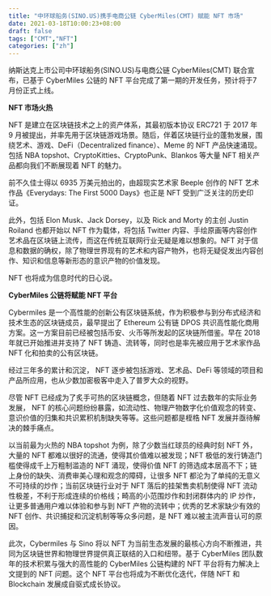 ```yaml
---
title: "中环球船务(SINO.US)携手电商公链 CyberMiles(CMT) 赋能 NFT 市场"
date: 2021-03-18T10:00:23+08:00
draft: false
tags: ["CMT","NFT"] 
categories: ["zh"] 
---
```



纳斯达克上市公司中环球船务(SINO.US)与电商公链 CyberMiles(CMT) 联合宣布，已基于 CyberMiles 公链的 NFT 平台完成了第一期的开发任务，预计将于7月份正式上线。

**NFT 市场火热**

NFT 是建立在区块链技术之上的资产体系，其最初版本协议 ERC721 于 2017 年 9 月被提出，并率先用于区块链游戏场景。随后，伴着区块链行业的蓬勃发展，围绕艺术、游戏、DeFi（Decentralized finance）、Meme 的 NFT 产品快速涌现。包括 NBA topshot、CryptoKitties、CryptoPunk、Blankos 等大量 NFT 相关产品都向我们不断展现着 NFT 的魅力。

前不久佳士得以 6935 万美元拍出的，由超现实艺术家 Beeple 创作的 NFT 艺术作品《Everydays: The First 5000 Days》也正是 NFT 受到广泛关注的历史印证。

此外，包括 Elon Musk、Jack Dorsey，以及 Rick and Morty 的主创 Justin Roiland 也都开始以 NFT 作为载体，将包括 Twitter 内容、手绘原画等内容创作艺术品在区块链上流传，而这在传统互联网行业无疑是难以想象的。NFT 对于信息和数据的确权，除了物理世界现有的艺术和内容产物外，也将无疑促发出内容创作、知识和信息等新形态的意识产物的价值发现。

NFT 也将成为信息时代的日心说。

**CyberMiles 公链将赋能 NFT 平台**

Cybermiles 是一个高性能的创新公有区块链系统，作为积极参与到分布式经济和技术生态的区块链成员，最早提出了 Ethereum 公有链 DPOS 共识高性能化商用方案。这一方案目前已经被包括币安、火币等所发起的区块链所借鉴。早在 2018 年就已开始推进并支持了 NFT 铸造、流转等，同时也是率先被应用于艺术家作品 NFT 化和拍卖的公有区块链。

经过三年多的累计和沉淀， NFT 逐步被包括游戏、艺术品、DeFi 等领域的项目和产品所应用，也从少数加密极客中走入了普罗大众的视野。

尽管 NFT 已经成为了炙手可热的区块链概念，但随着 NFT 过去数年的实际业务发展， NFT 的核心问题纷纷暴露，如流动性、物理产物数字化价值观念的转变、意识价值的归集和共识累积机制缺失等等。这些问题都是桎梏 NFT 发展并亟待解决的棘手痛点。

以当前最为火热的 NBA topshot 为例，除了少数当红球员的经典时刻 NFT 外，大量的 NFT 都难以很好的流通，使得其价值难以被发现；NFT 极低的发行铸造门槛使得成千上万粗制滥造的 NFT 涌现，使得价值 NFT 的筛选成本居高不下；链上身份的缺失、消费审美心理和观念的障碍，让很多 NFT 都沦为了单纯的无意义不可持续的炒作；当前区块链行业对于 NFT 落后的挂架售卖机制使得 NFT 流动性极差，不利于形成连续的价格线；畸高的小范围炒作和封闭群体内的 IP 炒作，让更多普通用户难以体验和参与到 NFT 产物的流转中；优秀的艺术家缺少有效的 NFT 创作、共识捕捉和沉淀机制等等众多问题，是 NFT 难以被主流声音认可的原因。 

此次，Cybermiles 与 Sino 将以 NFT 为当前生态发展的最核心方向不断推进，共同为区块链世界和物理世界提供真正联结的入口和纽带。基于 CyberMiles 团队数年的技术积累与强大的高性能的 CyberMiles 公链构建的 NFT 平台将有力解决上文提到的 NFT 问题。这个 NFT 平台也将成为不断优化迭代，伴随 NFT 和 Blockchain 发展成自驱式成长协议。

